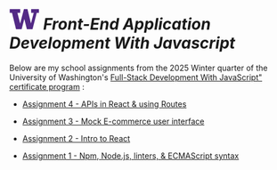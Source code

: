 # ![UW logo](UW.png) _Front-End Application Development With Javascript_

Below are my school assignments from the 2025 Winter quarter of the University of Washington's [Full-Stack Development With JavaScript" certificate program](https://www.pce.uw.edu/certificates/full-stack-development-with-javascript) :

* [Assignment 4 - APIs in React & using Routes](./Assignment4/README.md)

* [Assignment 3 - Mock E-commerce user interface](./Class3/README.md)

* [Assignment 2 - Intro to React](./Class2/README.md)

* [Assignment 1 - Npm, Node.js, linters, & ECMAScript syntax](./Class1/README.md)
